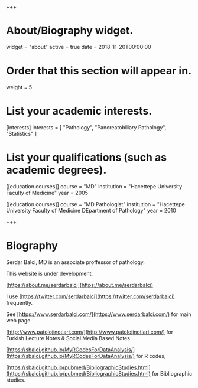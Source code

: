 +++
# About/Biography widget.
widget = "about"
active = true
date = 2018-11-20T00:00:00

# Order that this section will appear in.
weight = 5

# List your academic interests.
[interests]
  interests = [
    "Pathology",
    "Pancreatobiliary Pathology",
    "Statistics"
  ]

# List your qualifications (such as academic degrees).
[[education.courses]]
  course = "MD"
  institution = "Hacettepe University Faculty of Medicine"
  year = 2005

[[education.courses]]
  course = "MD Pathologist"
  institution = "Hacettepe University Faculty of Medicine DEpartment of Pathology"
  year = 2010


+++

# Biography

Serdar Balci, MD is an associate proffessor of pathology.

This website is under development.

[https://about.me/serdarbalci](https://about.me/serdarbalci)

I use [https://twitter.com/serdarbalci](https://twitter.com/serdarbalci) frequently.

See [https://www.serdarbalci.com/](https://www.serdarbalci.com/) for main web page

[http://www.patolojinotlari.com/](http://www.patolojinotlari.com/) for Turkish Lecture Notes & Social Media Based Notes

[https://sbalci.github.io/MyRCodesForDataAnalysis/](https://sbalci.github.io/MyRCodesForDataAnalysis/) for R codes,

[https://sbalci.github.io/pubmed/BibliographicStudies.html](https://sbalci.github.io/pubmed/BibliographicStudies.html) for Bibliographic studies.

